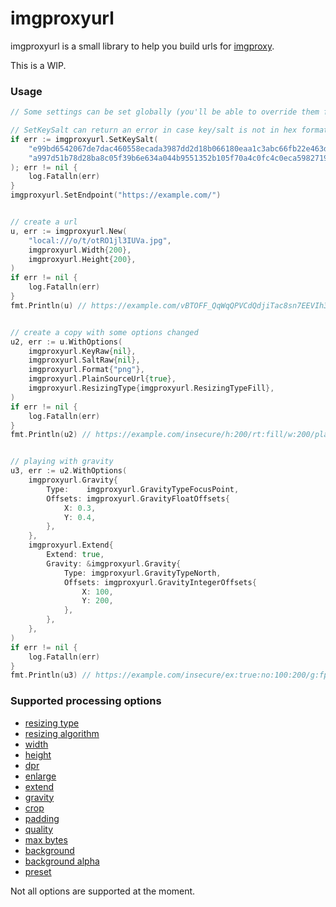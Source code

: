 # imgproxyurl

imgproxyurl is a small library to help you build urls for [imgproxy](https://github.com/imgproxy/imgproxy).

This is a WIP.

### Usage
```go
// Some settings can be set globally (you'll be able to override them for specific instances)

// SetKeySalt can return an error in case key/salt is not in hex format
if err := imgproxyurl.SetKeySalt(
	"e99bd6542067de7dac460558ecada3987dd2d18b066180eaa1c3abc66fb22e463d177ac8f64c93c44d0d78c35adcdda7e0b5f5a116b23ac3d1fa7a305d0727c4",
	"a997d51b78d28ba8c05f39b6e634a044b9551352b105f70a4c0fc4c0eca5982719a33527d0253810273bf4d8b747a261cd4898d3e46916cc57d1de8aac132870",
); err != nil {
    log.Fatalln(err)
}
imgproxyurl.SetEndpoint("https://example.com/")


// create a url
u, err := imgproxyurl.New(
    "local:///o/t/otRO1jl3IUVa.jpg",
    imgproxyurl.Width{200},
    imgproxyurl.Height{200},
)
if err != nil {
    log.Fatalln(err)
}
fmt.Println(u) // https://example.com/vBTOFF_QqWqQPVCdQdjiTac8sn7EEVIh3c1UidkcvAM/h:200/w:200/bG9jYWw6Ly8vby90L290Uk8xamwzSVVWYS5qcGc


// create a copy with some options changed
u2, err := u.WithOptions(
    imgproxyurl.KeyRaw{nil},
    imgproxyurl.SaltRaw{nil},
    imgproxyurl.Format{"png"},
    imgproxyurl.PlainSourceUrl{true},
    imgproxyurl.ResizingType{imgproxyurl.ResizingTypeFill},
)
if err != nil {
    log.Fatalln(err)
}
fmt.Println(u2) // https://example.com/insecure/h:200/rt:fill/w:200/plain/local%3A%2F%2F%2Fo%2Ft%2FotRO1jl3IUVa.jpg@png


// playing with gravity
u3, err := u2.WithOptions(
    imgproxyurl.Gravity{
        Type:    imgproxyurl.GravityTypeFocusPoint,
        Offsets: imgproxyurl.GravityFloatOffsets{
            X: 0.3,
            Y: 0.4,
        },
    },
    imgproxyurl.Extend{
        Extend: true,
        Gravity: &imgproxyurl.Gravity{
            Type: imgproxyurl.GravityTypeNorth,
            Offsets: imgproxyurl.GravityIntegerOffsets{
                X: 100,
                Y: 200,
            },
        },
    },
)
if err != nil {
    log.Fatalln(err)
}
fmt.Println(u3) // https://example.com/insecure/ex:true:no:100:200/g:fp:0.3:0.4/h:200/rt:fill/w:200/plain/local%3A%2F%2F%2Fo%2Ft%2FotRO1jl3IUVa.jpg@png
```

### Supported processing options
- [resizing type](https://docs.imgproxy.net/#/generating_the_url_advanced?id=resizing-type)
- [resizing algorithm](https://docs.imgproxy.net/#/generating_the_url_advanced?id=resizing-algorithm)
- [width](https://docs.imgproxy.net/#/generating_the_url_advanced?id=width)
- [height](https://docs.imgproxy.net/#/generating_the_url_advanced?id=height)
- [dpr](https://docs.imgproxy.net/#/generating_the_url_advanced?id=dpr)
- [enlarge](https://docs.imgproxy.net/#/generating_the_url_advanced?id=enlarge)
- [extend](https://docs.imgproxy.net/#/generating_the_url_advanced?id=extend)
- [gravity](https://docs.imgproxy.net/#/generating_the_url_advanced?id=gravity)
- [crop](https://docs.imgproxy.net/#/generating_the_url_advanced?id=crop)
- [padding](https://docs.imgproxy.net/#/generating_the_url_advanced?id=padding)
- [quality](https://docs.imgproxy.net/#/generating_the_url_advanced?id=quality)
- [max bytes](https://docs.imgproxy.net/#/generating_the_url_advanced?id=max-bytes)
- [background](https://docs.imgproxy.net/#/generating_the_url_advanced?id=background)
- [background alpha](https://docs.imgproxy.net/#/generating_the_url_advanced?id=background-alpha)
- [preset](https://docs.imgproxy.net/#/generating_the_url_advanced?id=preset)

Not all options are supported at the moment.